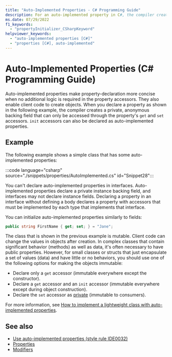 ```yaml
---
title: "Auto-Implemented Properties - C# Programming Guide"
description: For an auto-implemented property in C#, the compiler creates a private, anonymous backing field accessed only through get and set accessors of the property.
ms.date: 07/29/2022
f1_keywords:
  - "propertyInitializer_CSharpKeyword"
helpviewer_keywords:
  - "auto-implemented properties [C#]"
  - "properties [C#], auto-implemented"
---
```

# Auto-Implemented Properties (C# Programming Guide)

Auto-implemented properties make property-declaration more concise when no additional logic is required in the property accessors. They also enable client code to create objects. When you declare a property as shown in the following example, the compiler creates a private, anonymous backing field that can only be accessed through the property's `get` and `set` accessors. `init` accessors can also be declared as auto-implemented properties.

## Example

The following example shows a simple class that has some auto-implemented properties:

:::code language="csharp" source="./snippets/properties/AutoImplemented.cs" id="Snippet28":::

You can't declare auto-implemented properties in interfaces. Auto-implemented properties declare a private instance backing field, and interfaces may not declare instance fields. Declaring a property in an interface without defining a body declares a property with accessors that must be implemented by each type that implements that interface.

You can initialize auto-implemented properties similarly to fields:

```csharp
public string FirstName { get; set; } = "Jane";
```

The class that is shown in the previous example is mutable. Client code can change the values in objects after creation. In complex classes that contain significant behavior (methods) as well as data, it's often necessary to have public properties. However, for small classes or structs that just encapsulate a set of values (data) and have little or no behaviors, you should use one of the following options for making the objects immutable:

* Declare only a `get` accessor (immutable everywhere except the constructor).
* Declare a `get` accessor and an `init` accessor (immutable everywhere except during object construction).
* Declare the `set` accessor as [private](../../language-reference/keywords/private.md) (immutable to consumers).

For more information, see [How to implement a lightweight class with auto-implemented properties](./how-to-implement-a-lightweight-class-with-auto-implemented-properties.md).

## See also

- [Use auto-implemented properties (style rule IDE0032)](../../../fundamentals/code-analysis/style-rules/ide0032.md)
- [Properties](./properties.md)
- [Modifiers](../../language-reference/keywords/index.md)
